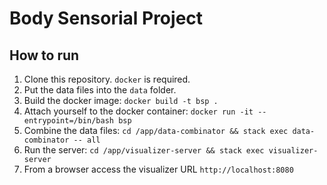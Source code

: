 # Body Sensorial Project

## How to run

1. Clone this repository. `docker` is required.
2. Put the data files into the `data` folder.
3. Build the docker image: `docker build -t bsp .`
4. Attach yourself to the docker container: `docker run -it --entrypoint=/bin/bash bsp`
5. Combine the data files: `cd /app/data-combinator && stack exec data-combinator -- all`
6. Run the server: `cd /app/visualizer-server && stack exec visualizer-server`
7. From a browser access the visualizer URL `http://localhost:8080`
